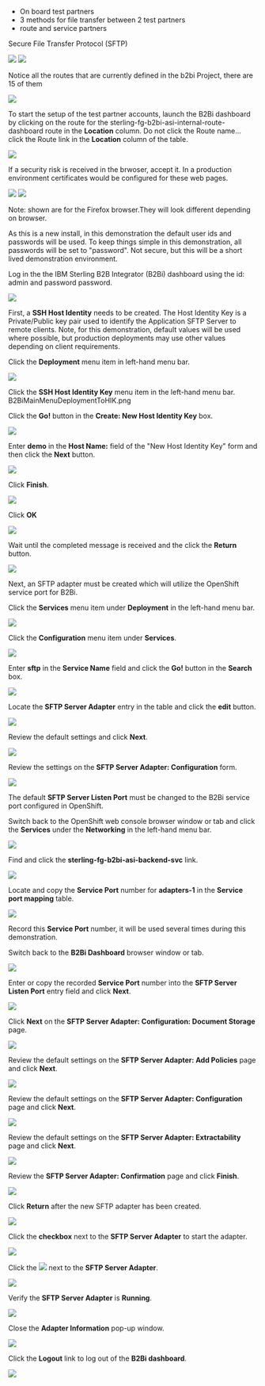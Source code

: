 

- On board test partners
- 3 methods for file transfer between 2 test partners
- route and service partners


Secure File Transfer Protocol (SFTP)

![](_attachments/OSOverviewToRoutes.png)
![](_attachments/OSRoutesMenu.png)

Notice all the routes that are currently defined in the b2bi Project, there are 15 of them

![](_attachments/OSB2BiAllRoutes.png)

To start the setup of the test partner accounts, launch the B2Bi dashboard by clicking on the route for the sterling-fg-b2bi-asi-internal-route-dashboard route in the **Location** column. Do not click the Route name... click the Route link in the **Location** column of the table.

![](_attachments/OSB2BiDashboardRoute.png)

If a security risk is received in the brwoser, accept it. In a production environment certificates would be configured for these web pages.

![](_attachments/FFSecurityRisk1.png)
![](_attachments/FFSecurityRisk2.png)

Note: shown are for the Firefox browser.They will look different depending on browser.

As this is a new install, in this demonstration the default user ids and passwords will be used. To keep things simple in this demonstration, all passwords will be set to "password".  Not secure, but this will be a short lived demonstration environment.

Log in the the IBM Sterling B2B Integrator (B2Bi) dashboard using the id: admin and password password.

![](_attachments/B2BiAdminLogin.png)

First, a **SSH Host Identity** needs to be created. The Host Identity Key is a Private/Public key pair used to identify the Application SFTP Server to remote clients.  Note, for this demonstration, default values will be used where possible, but production deployments may use other values depending on client requirements.

Click the **Deployment** menu item in left-hand menu bar.

![](_attachments/B2BiMainMenuToDeployment.png)

Click the **SSH Host Identity Key** menu item in the left-hand menu bar.
B2BiMainMenuDeploymentToHIK.png

Click the **Go!** button in the **Create: New Host Identity Key** box.

![](_attachments/B2BiHIK-CreatePage.png)

Enter **demo** in the **Host Name:** field of the "New Host Identity Key" form and then click the **Next** button.

![](_attachments/B2BiHIK-HostName.png)

Click **Finish**.

![](_attachments/B2BiHIK-Finish.png)

Click **OK**

![](_attachments/B2BiHIKCreated.png)

Wait until the completed message is received and the click the **Return** button.

![](_attachments/B2BiHIKCreatedCompleted.png)

Next, an SFTP adapter must be created which will utilize the OpenShift service port for B2Bi.

Click the **Services** menu item under **Deployment** in the left-hand menu bar.

![](_attachments/B2BiMainMenuDeploymentToServices.png)

Click the **Configuration** menu item under **Services**.

![](_attachments/B2BiMainMenuServicesToConfiguration.png)

Enter **sftp** in the **Service Name** field and click the **Go!** button in the **Search** box.

![](_attachments/B2BiServicesConfiguratonForm.png)

Locate the **SFTP Server Adapter** entry in the table and click the **edit** button.

![](_attachments/B2BiServicesConfigurationSearchResults.png)

Review the default settings and click **Next**.

![](_attachments/B2BiSFTPAdapterName1.png)

Review the settings on the **SFTP Server Adapter: Configuration** form.

![](_attachments/B2BiSFTPDefaultSettings1.png)

The default **SFTP Server Listen Port** must be changed to the B2Bi service port configured in OpenShift.

Switch back to the OpenShift web console browser window or tab and click the **Services** under the **Networking** in the left-hand menu bar.

![](_attachments/OpenShiftRoutesPageToServices.png)

Find and click the **sterling-fg-b2bi-asi-backend-svc** link.

![](_attachments/OSServicesASI.png)

Locate and copy the **Service Port** number for **adapters-1** in the **Service port mapping** table.

![](_attachments/OSServicesASIOverview.png)

Record this **Service Port** number, it will be used several times during this demonstration.

Switch back to the **B2Bi Dashboard** browser window or tab.

![](_attachments/B2BiSFTPDefaultSettings1.png)

Enter or copy the recorded **Service Port** number into the **SFTP Server Listen Port** entry field and click **Next**.

![](_attachments/B2BiSFTPDefaultSettings2.png)

Click **Next** on the **SFTP Server Adapter: Configuration: Document Storage** page.

![](_attachments/B2BiSFTPStroage.png)

Review the default settings on the **SFTP Server Adapter: Add Policies** page and click **Next**.

![](_attachments/B2BiSFTPPolicies.png)

Review the default settings on the **SFTP Server Adapter: Configuration** page and click **Next**.

![](_attachments/B2BiSFTPConfigPage.png)

Review the default settings on the **SFTP Server Adapter: Extractability** page and click **Next**.

![](_attachments/B2BiSFTPExtractability.png)

Review the **SFTP Server Adapter: Confirmation** page and click **Finish**.

![](_attachments/B2BiSFTPFinish.png)

Click **Return** after the new SFTP adapter has been created.

![](_attachments/B2BiSFTPConfirmation.png)

Click the **checkbox** next to the **SFTP Server Adapter** to start the adapter.

![](_attachments/B2BiSFTPStartAdapter.png)

Click the ![](_attachments/BangIcon.png) next to the **SFTP Server Adapter**.

![](_attachments/B2BiSFTPAdapterEnabled.png)

Verify the **SFTP Server Adapter** is **Running**.

![](_attachments/B2BiSFTPAdapterStatus.png)

Close the **Adapter Information** pop-up window.

![](_attachments/B2BiSFTPAdapterStatus2.png)

Click the **Logout** link to log out of the **B2Bi dashboard**.

![](_attachments/B2BiLogout.png)
